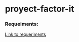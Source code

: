 # proyect-factor-it

### Requeiments:

[Link to requeriments](https://github.com/valenchu/proyect-factor-it/blob/d25c409fa7794fba0582ed1cf2674514851a4b26/requeriments/Examen_Only_Back_FactorIT_21012022.pdf)

